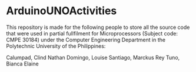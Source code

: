 # ArduinoUNOActivities

This repository is made for the following people to store all the source code that were used in partial fullfilment for Microprocessors (Subject code: CMPE 30184) under the Computer Engineering Department in the Polytechnic University of the Philippines:

Calumpad, Clind Nathan
Domingo, Louise
Santiago, Marckus Rey
Tuno, Bianca Elaine
